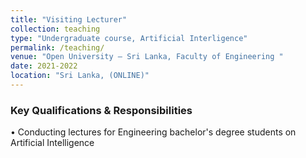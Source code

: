```yaml
---
title: "Visiting Lecturer"
collection: teaching
type: "Undergraduate course, Artificial Interligence"
permalink: /teaching/
venue: "Open University – Sri Lanka, Faculty of Engineering "
date: 2021-2022
location: "Sri Lanka, (ONLINE)"
---
```


### Key Qualifications & Responsibilities
•	Conducting lectures for Engineering bachelor's degree students on Artificial Intelligence
